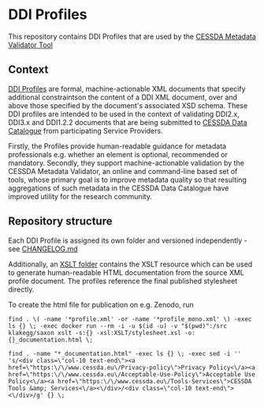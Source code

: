 # DDI Profiles

This repository contains DDI Profiles that are used by the
[CESSDA Metadata Validator Tool](https://github.com/cessda/cessda.cmv.server/blob/main/README.md)

## Context

[DDI Profiles](https://ddialliance.org/resources/ddi-profiles) are formal,
machine-actionable XML documents that specify additional constraintson the content of a DDI XML document,
over and above those specified by the document's associated XSD schema.
These DDI profiles are intended to be used in the context
of validating DDI2.x, DDI3.x and DDI1.2.2 documents that are being submitted to
[CESSDA Data Catalogue](https://datacatalogue.cessda.eu/) from participating Service Providers.

Firstly, the Profiles provide human-readable guidance for metadata professionals e.g. whether an element is optional, recommended
or mandatory.  Secondly, they support machine-actionable validation by the CESSDA Metadata Validator, an online and command-line
based set of tools, whose primary goal is to improve metadata quality so that resulting aggregations of such metadata in the CESSDA
Data Catalogue have improved utility for the research community.

## Repository structure

Each DDI Profile is assigned its own folder and versioned independently - see
[CHANGELOG.md](https://github.com/cessda/cessda.metadata.profiles/blob/main/CHANGELOG.md)

Additionally, an [XSLT folder](https://github.com/cessda/cessda.metadata.profiles/tree/main/XSLT/)
contains the XSLT resource which can be used to generate human-readable HTML documentation from the source XML profile document.
The profiles reference the final published stylesheet directly.

To create the html file for publication on e.g. Zenodo, run
```
find . \( -name '*profile.xml' -or -name '*profile_mono.xml' \) -exec ls {} \; -exec docker run --rm -i -u $(id -u) -v "$(pwd)":/src klakegg/saxon xslt -s:{} -xsl:XSLT/stylesheet.xsl -o:{}_documentation.html \;

find . -name "*_documentation.html" -exec ls {} \; -exec sed -i '' 's/<div class=\"col-10 text-end\"><a href=\"https:\/\/www.cessda.eu\/Privacy-policy\">Privacy Policy<\/a><a href=\"https:\/\/www.cessda.eu\/Acceptable-Use-Policy\">Acceptable Use Policy<\/a><a href=\"https:\/\/www.cessda.eu\/Tools-Services\">CESSDA Tools &amp; Services<\/a><\/div>/<div class=\"col-10 text-end\"><\/div>/g' {} \;
```



